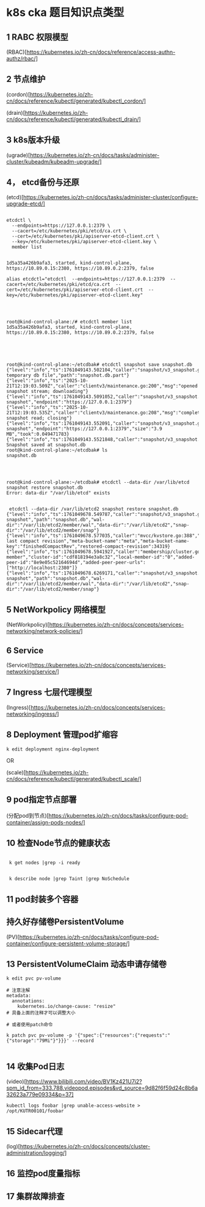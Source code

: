 
# k8s cka 题目知识点类型


## 1 RABC 权限模型

(RBAC)[https://kubernetes.io/zh-cn/docs/reference/access-authn-authz/rbac/]


## 2 节点维护

(cordon)[https://kubernetes.io/zh-cn/docs/reference/kubectl/generated/kubectl_cordon/]


(drain)[https://kubernetes.io/zh-cn/docs/reference/kubectl/generated/kubectl_drain/]



## 3 k8s版本升级

(ugrade)[https://kubernetes.io/zh-cn/docs/tasks/administer-cluster/kubeadm/kubeadm-upgrade/]



## 4， etcd备份与还原


(etcd)[https://kubernetes.io/zh-cn/docs/tasks/administer-cluster/configure-upgrade-etcd/]


```

etcdctl \
  --endpoints=https://127.0.0.1:2379 \
  --cacert=/etc/kubernetes/pki/etcd/ca.crt \
  --cert=/etc/kubernetes/pki/apiserver-etcd-client.crt \
  --key=/etc/kubernetes/pki/apiserver-etcd-client.key \
  member list


1d5a35a426b9afa3, started, kind-control-plane, https://10.89.0.15:2380, https://10.89.0.2:2379, false

alias etcdctl="etcdctl  --endpoints=https://127.0.0.1:2379  --cacert=/etc/kubernetes/pki/etcd/ca.crt  --cert=/etc/kubernetes/pki/apiserver-etcd-client.crt  --key=/etc/kubernetes/pki/apiserver-etcd-client.key" 




root@kind-control-plane:/# etcdctl member list
1d5a35a426b9afa3, started, kind-control-plane, https://10.89.0.15:2380, https://10.89.0.2:2379, false





root@kind-control-plane:~/etcdbak# etcdctl snapshot save snapshot.db
{"level":"info","ts":1761049143.502104,"caller":"snapshot/v3_snapshot.go:119","msg":"created temporary db file","path":"snapshot.db.part"}
{"level":"info","ts":"2025-10-21T12:19:03.509Z","caller":"clientv3/maintenance.go:200","msg":"opened snapshot stream; downloading"}
{"level":"info","ts":1761049143.5091052,"caller":"snapshot/v3_snapshot.go:127","msg":"fetching snapshot","endpoint":"https://127.0.0.1:2379"}
{"level":"info","ts":"2025-10-21T12:19:03.535Z","caller":"clientv3/maintenance.go:208","msg":"completed snapshot read; closing"}
{"level":"info","ts":1761049143.552091,"caller":"snapshot/v3_snapshot.go:142","msg":"fetched snapshot","endpoint":"https://127.0.0.1:2379","size":"3.9 MB","took":0.049471783}
{"level":"info","ts":1761049143.5521848,"caller":"snapshot/v3_snapshot.go:152","msg":"saved","path":"snapshot.db"}
Snapshot saved at snapshot.db
root@kind-control-plane:~/etcdbak# ls
snapshot.db




root@kind-control-plane:~/etcdbak# etcdctl --data-dir /var/lib/etcd snapshot restore snapshot.db
Error: data-dir "/var/lib/etcd" exists


 etcdctl --data-dir /var/lib/etcd2 snapshot restore snapshot.db
{"level":"info","ts":1761049678.549787,"caller":"snapshot/v3_snapshot.go:296","msg":"restoring snapshot","path":"snapshot.db","wal-dir":"/var/lib/etcd2/member/wal","data-dir":"/var/lib/etcd2","snap-dir":"/var/lib/etcd2/member/snap"}
{"level":"info","ts":1761049678.577035,"caller":"mvcc/kvstore.go:388","msg":"restored last compact revision","meta-bucket-name":"meta","meta-bucket-name-key":"finishedCompactRev","restored-compact-revision":34319}
{"level":"info","ts":1761049678.5941927,"caller":"membership/cluster.go:392","msg":"added member","cluster-id":"cdf818194e3a8c32","local-member-id":"0","added-peer-id":"8e9e05c52164694d","added-peer-peer-urls":["http://localhost:2380"]}
{"level":"info","ts":1761049678.6269171,"caller":"snapshot/v3_snapshot.go:309","msg":"restored snapshot","path":"snapshot.db","wal-dir":"/var/lib/etcd2/member/wal","data-dir":"/var/lib/etcd2","snap-dir":"/var/lib/etcd2/member/snap"}

```



## 5 NetWorkpolicy 网络模型




(NetWorkpolicy)[https://kubernetes.io/zh-cn/docs/concepts/services-networking/network-policies/]


## 6  Service


(Service)[https://kubernetes.io/zh-cn/docs/concepts/services-networking/service/]


## 7 Ingress 七层代理模型



(Ingress)[https://kubernetes.io/zh-cn/docs/concepts/services-networking/ingress/]

## 8 Deployment 管理pod扩缩容


```
k edit deployment nginx-deployment
```

OR

(scale)[https://kubernetes.io/zh-cn/docs/reference/kubectl/generated/kubectl_scale/]



## 9 pod指定节点部署


(分配pod到节点)[https://kubernetes.io/zh-cn/docs/tasks/configure-pod-container/assign-pods-nodes/]



## 10 检查Node节点的健康状态


```

 k get nodes |grep -i ready


 k describe node |grep Taint |grep NoSchedule

```





## 11 pod封装多个容器




## 持久好存储卷PersistentVolume


(PV)[https://kubernetes.io/zh-cn/docs/tasks/configure-pod-container/configure-persistent-volume-storage/]



## 13 PersistentVolumeClaim 动态申请存储卷



```
k edit pvc pv-volume

# 注意注解
metadata:
  annotations:
    kubernetes.io/change-cause: "resize"
# 具备上面的注释才可以调整大小

# 或者使用patch命令

k patch pvc pv-volume -p '{"spec":{"resources":{"requests":"{"storage":"79Mi"}"}}}' --record


```


## 14 收集Pod日志

(video)[https://www.bilibili.com/video/BV1Kz421U7i2?spm_id_from=333.788.videopod.episodes&vd_source=9d82f6f59d24c8b6a32623a779e09334&p=37]


```
kubectl logs foobar |grep unable-access-website > /opt/KUTR00101/foobar

```



## 15 Sidecar代理


(log)[https://kubernetes.io/zh-cn/docs/concepts/cluster-administration/logging/]


## 16 监控pod度量指标




## 17 集群故障排查


    